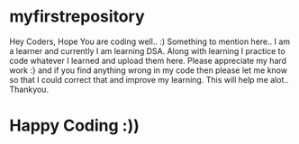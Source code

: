 # myfirstrepository

Hey Coders,
Hope You are coding well.. :)
Something to mention here.. I am a learner and currently I am learning DSA.
Along with learning I practice to code whatever I learned and upload them here.
Please appreciate my hard work :} and if you find anything wrong in my code then please let me know so that I could correct that and improve my learning.
This will help me alot..
Thankyou.

# Happy Coding :))
